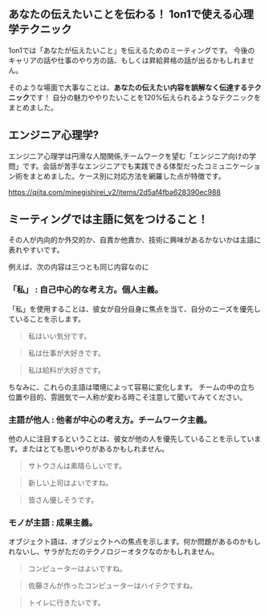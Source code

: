 


## あなたの伝えたいことを伝わる！ 1on1で使える心理学テクニック

1on1では「あなたが伝えたいこと」を伝えるためのミーティングです。
今後のキャリアの話や仕事のやり方の話、もしくは昇給昇格の話が出るかもしれません。

そのような場面で大事なことは、**あなたの伝えたい内容を誤解なく伝達するテクニック**です！
自分の魅力ややりたいことを120%伝えられるようなテクニックをまとめました。




## エンジニア心理学?

エンジニア心理学は円滑な人間関係,チームワークを望む「エンジニア向けの学問」です。会話が苦手なエンジニアでも実践できる体型だったコミュニケーション術をまとめました。ケース別に対応方法を網羅した点が特徴です。

https://qiita.com/minegishirei_v2/items/2d5af4fba628390ec988





## ミーティングでは主語に気をつけること！

その人が内向的か外交的か、自責か他責か、技術に興味があるかないかは主語に表れやすいです。

例えば、次の内容は三つとも同じ内容なのに



### 「私」 : 自己中心的な考え方。個人主義。

「私」を使用することは、彼女が自分自身に焦点を当て、自分のニーズを優先していることを示します。

> 私はいい気分です。

> 私は仕事が大好きです。

> 私は給料が大好きです。

ちなみに、これらの主語は環境によって容易に変化します。
チームの中の立ち位置や目的、雰囲気で一人称が変わる時こそ注意して聞いてみてください。


### 主語が他人 : 他者が中心の考え方。チームワーク主義。

他の人に注目するということは、彼女が他の人を優先していることを示しています。またはとても思いやりがあるかもしれません。

> サトウさんは素晴らしいです。

> 新しい上司はよいですね。

> 皆さん優しそうです。



### モノが主語 : 成果主義。


オブジェクト語は、オブジェクトへの焦点を示します。何か問題があるのか​​もしれないし、サラがただのテクノロジーオタクなのかもしれません。

> コンピューターはよいですね。

> 佐藤さんが作ったコンピューターはハイテクですね。

> トイレに行きたいです。











